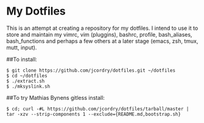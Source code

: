 # My Dotfiles

This is an attempt at creating a repository for my dotfiles. I intend to use it
to store and maintain my vimrc, vim (pluggins), bashrc, profile, bash_aliases,
bash_functions and perhaps a few others at a later stage (emacs, zsh, tmux,
mutt, input).

##To install:

    $ git clone https://github.com/jcordry/dotfiles.git ~/dotfiles
    $ cd ~/dotfiles
    $ ./extract.sh
    $ ./mksyslink.sh

##To try Mathias Bynens gitless install:

    $ cd; curl -#L https://github.com/jcordry/dotfiles/tarball/master | tar -xzv --strip-components 1 --exclude={README.md,bootstrap.sh}
